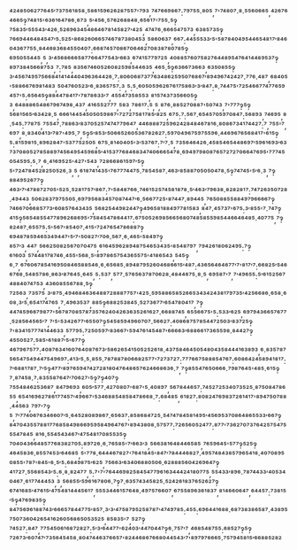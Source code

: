 ⁴²⁴⁸⁵⁰⁶²⁷⁷⁶⁴⁵′⁷³⁷⁵⁶¹⁸⁵⁸·⁵⁸⁶¹⁵⁹⁶²⁶²⁸⁷⁵⁵⁷'⁷⁹³,⁷⁴⁷⁶⁶⁹⁸⁶⁷:⁷⁹⁷⁵⁵·⁸⁰⁵,⁷'⁷⁴⁸⁰⁷·⁸·⁵⁵⁶⁰⁶⁶⁵,⁴²⁶⁷⁶⁴⁶⁶⁵‽⁷⁴⁸¹⁵'⁶³⁶¹⁶⁴⁷⁸⁶·⁶⁷³,⁵′⁴⁵⁶·⁵⁷⁶²⁶⁸⁸⁴⁸·⁶⁵⁶¹⁷'⁷⁵⁵·⁵‽⁷⁵⁸³⁵′⁵⁵⁵⁴³′⁴²⁶·⁵²⁶⁹⁶³⁴⁵⁴⁸⁶⁴⁶⁷⁸¹⁴⁵⁸²⁷′⁴²⁵,⁴⁷⁴⁷⁶·⁶⁶⁶⁵⁴⁷⁵⁷³,⁶³⁸⁵⁷³⁵‽⁷⁶⁶⁹⁴⁴⁶⁴⁸⁴⁵⁴⁷′⁵:⁵²⁵'⁸⁶⁸²⁶⁰⁶⁶⁵⁷⁴⁶⁷⁸⁷³⁸⁰⁴⁵³,⁵⁸⁶⁰⁶³⁷,⁶⁶⁷:⁴⁴⁵⁵⁵³³′⁵'⁵⁸⁷⁸⁴⁰⁴⁹⁵⁴⁴⁶⁵⁴⁸¹⁷′⁸⁴⁶⁰⁴³⁶⁷⁷⁵⁵·⁸⁴⁴⁶⁸³⁶⁸⁴⁵⁵⁰⁴⁰⁷:⁶⁶⁸⁷⁴⁵⁷⁰⁸⁶⁷⁰⁶⁴⁶²⁷⁰⁸³⁸⁷⁸⁰⁷⁸⁵‽⁶⁹⁵⁰⁵⁵⁴⁴⁵,⁵,³′⁴⁵⁶⁸⁶⁶⁶⁵⁸⁷⁷⁶⁶⁴⁷⁷⁵⁴³′⁶⁶³,⁶⁷⁴¹⁵⁷⁷⁹⁷²⁵,⁴⁰⁸⁸⁵⁷⁶⁰⁷⁵⁸²⁷⁶⁴⁴⁸⁹⁵⁴⁷⁶⁴¹⁴⁴⁸⁹⁵³⁷‽⁸⁹⁷³⁸⁴⁵⁶⁶⁸⁷⁵³,⁷:⁷⁸⁵,⁸³⁵⁶⁷⁴⁶⁰⁵²⁶⁰⁸²⁵⁹⁸⁵⁴⁴⁶³⁵,⁴⁶⁵·⁵‽⁶³⁶⁶⁷³⁶⁶³,⁶³⁵⁰⁸⁵⁵‽³′⁴⁵⁶⁷⁴⁹⁵⁷⁵⁶⁶⁸⁴¹⁴¹⁴⁴⁴⁰⁴⁹⁶³⁶⁴⁴²⁶·⁷:⁸⁰⁶⁰⁶⁸⁷³⁷⁷⁶³⁴⁸⁶²⁵⁹⁵⁰⁷⁶⁸⁶⁷′⁸⁹⁴⁹⁶⁷⁴²⁴²⁷·⁷⁷⁶·⁴⁸⁷,⁶⁸⁴⁰⁵'⁵⁸⁸⁶⁶⁷⁶⁹⁸¹⁴⁸³,⁵⁰⁴⁷⁶⁰⁵²³′⁶·⁸³⁶⁵⁷⁵⁷:³,⁵:⁵·⁶⁰⁵⁰⁵⁹⁶²⁶⁷⁶¹⁷⁵⁸⁶³′³′⁸⁴⁷:⁸·⁷⁴⁴⁷⁵'⁷²⁵⁴⁶⁶⁷⁷⁴⁷⁷⁶⁵⁹⁴⁵⁷'⁵:⁶⁵⁶⁴⁵‽⁸⁸⁴⁴⁷⁸⁴¹⁷'⁷⁸⁷⁸⁶³³′⁷,⁴⁵⁵⁴⁷³⁵⁸⁵⁵³,⁸¹⁵⁷⁴³⁷³⁵⁶⁶⁰⁵‽³,⁶⁴⁸⁸⁸⁶⁵⁴⁸⁶⁷⁹⁶⁷⁴⁹⁸·⁴³⁷,⁴¹⁶⁵⁵²⁷⁷⁷,⁵⁸³,⁷⁸⁶¹⁷:⁵,⁵,⁸⁷⁶·⁸⁸⁵²⁷⁰⁸⁸⁷'⁵⁰⁷⁴³,⁷'⁷⁷⁷‽⁵‽⁵⁶⁸¹⁵⁶⁵′⁶³⁴²⁸·⁵,⁶⁶⁶¹⁴⁴⁵⁴⁵⁰⁵⁰⁵⁹⁸⁶⁷'⁷²⁷²⁷⁵⁸¹⁷⁸⁵′⁸²⁵,⁶⁷⁵:⁷:⁵⁶⁷·⁶⁵⁴⁵⁷⁰⁵⁹⁷⁰⁸⁴⁷:⁵⁶⁸⁹³,⁷⁴⁶⁹⁵,⁸·⁵⁴⁵:⁷⁷⁸⁷⁵,⁷⁵⁵⁴⁷·⁷⁸⁸⁶³′⁸³⁷⁰⁵²⁵⁷⁴⁷⁴⁷⁷⁹⁶⁴⁷,⁴⁴⁶⁸⁸⁸⁷²⁵⁹⁶²⁴²⁸⁴⁸⁴⁶⁷⁸¹⁶·⁸⁰⁸⁶⁷³⁴¹⁷⁴⁴²⁷:⁷,⁷⁵⁵'⁷,⁶⁹⁷,⁸·⁸³⁴⁰⁴¹³′⁷⁸⁷'⁴⁹⁵·⁷,⁵‽⁵′⁸⁵³′⁵⁰⁶⁶⁵²⁶⁰⁵³⁶⁷⁸²⁶²⁷:⁵⁹⁷⁰⁴⁹⁶⁷⁵⁹⁷⁵⁵⁹⁶·⁴⁴⁶⁹⁶⁷⁶⁵⁶⁸⁴¹⁷'⁶¹⁵‽⁵:⁸¹⁵⁹⁸¹⁵·⁸⁹⁶²⁸⁴⁷'⁵³⁷⁷⁵²⁵⁰⁵,⁶⁷⁵·⁸¹⁴⁰⁴⁰⁵'³′⁵³⁷⁶⁷:⁷′⁷·⁵,⁷³⁵⁶⁴⁶⁴²⁶·⁴⁵⁸⁵⁴⁶⁵⁴⁴⁸⁶⁹⁷′⁵⁹⁶¹⁶⁹³′⁶³⁷³⁷⁰⁸⁰⁵²⁷⁸⁵⁸⁸⁹⁷⁴⁵⁶⁴⁹⁵⁴⁵⁹⁶⁸⁵′⁴¹⁵³⁷⁷⁶⁸⁴⁶⁸³⁴⁷⁴⁰⁶⁶⁶⁵⁴⁷⁸·⁶⁹⁴⁹⁷⁹⁸⁰⁸⁷⁶⁵⁷²⁷²⁷⁰⁶⁶⁴⁷⁶⁹⁵'⁷⁷⁷⁴⁵⁰⁵⁴⁵⁹⁵:⁵·⁷,⁶·⁴¹⁶⁹⁵²⁵'⁴²⁷'⁵⁴³,⁷²⁸⁶⁶⁸⁶¹⁵⁹⁷′⁵‽⁵'⁷²⁴⁷⁸⁴⁵²⁸²⁵⁰⁵²⁶·³,⁵,⁶¹⁸⁷⁴¹⁴³⁵'⁷⁶⁷⁷⁷⁴⁴⁷⁵·⁷⁸⁵⁴⁵⁸⁷·⁴⁶³′⁸⁵⁸⁸⁷⁰⁵⁰⁵⁰⁴⁷⁸·⁵‽⁷⁴⁷⁴⁵'⁵′⁶·³,⁷‽⁸⁸⁴⁹⁵²⁶⁷⁷‽⁴⁶³′⁷′⁴⁷⁸⁸⁷²⁷⁰⁵'⁵²⁵·⁵²⁸¹⁷⁵⁷′⁸⁶⁷:⁷'⁵⁸⁴⁸⁷⁶⁶·⁷⁴⁶¹⁵²⁵⁷⁴⁵⁸¹⁸⁷⁸·⁵′⁴⁶³′⁷⁹⁶³⁸·⁸²⁸²⁸¹⁷:⁷⁴⁷²⁶³⁵⁰⁷²⁸·⁴⁹⁴⁴³,⁵⁰⁶²⁸³⁷⁹⁷⁵⁵⁰⁵·⁶⁹⁷⁹⁵⁶⁸³⁴⁵⁷⁰⁸⁷⁴⁴⁷′⁶·⁵⁶⁶⁷⁷²⁵'⁸⁷⁴⁴⁷·⁸⁹⁴⁴⁵,⁷⁶⁵⁰⁸⁸⁵⁵⁸⁸⁴⁹⁷⁹⁶⁶⁶⁶⁷‽⁷⁴⁶⁶⁷⁰⁶⁶⁸⁵⁷⁷³′⁶⁰⁸⁵⁷⁶⁴³⁴³⁵,⁵⁶⁸²⁵⁴⁴⁹⁸²⁴⁴⁷‽⁴⁹⁶⁵⁸¹⁸⁸⁴⁹⁷⁷⁸¹⁵⁸³,⁸⁴⁷·⁴⁵⁷³⁷'⁶⁷⁵:³′⁸⁵⁵'⁷·⁷⁴⁷‽⁴¹⁵‽⁵⁶⁵⁴⁸⁵⁵⁴⁷⁷⁸⁹⁶²⁶⁸⁶⁹⁵'⁷⁵⁸⁴⁵⁴⁷⁸⁶⁴⁴¹⁷:⁶⁷⁵⁰⁵²⁶⁹⁸⁵⁶⁶⁵⁶⁸⁰⁷⁴⁸⁵⁸⁵⁵⁹⁸⁵⁴⁴⁶⁶⁴⁶⁴⁸⁵·⁴⁰⁷⁷⁵,⁷‽⁸²⁴⁸⁷·⁶⁵⁵⁷⁵:⁵'⁵⁶⁷'⁸⁵⁴⁰⁷·⁴¹⁵'⁷²⁴⁷⁶⁵⁴⁷⁸⁶⁸⁸⁷‽⁶⁹⁴⁸⁷⁸⁵⁹⁴⁶⁵³⁴⁹⁴⁴⁷'⁵′⁷'⁵⁰⁸²⁷′⁷⁰⁶·⁵⁶⁷·⁶·⁴⁶⁵'⁵⁸⁴⁹⁷‽⁸⁵⁷′³,⁴⁴⁷,⁵⁶⁶²⁵⁰⁸²⁵⁶⁷⁰⁷⁰⁴⁷⁵,⁶¹⁶⁴⁵⁹⁶²⁸⁹⁴⁸⁷⁵⁴⁶⁵³⁴³⁵'⁸⁵⁴⁸⁷⁹⁷,⁷⁹⁴²⁶¹⁸⁰⁶²⁴⁹⁵:⁷‽⁶¹⁶⁰³,⁵⁷⁴⁴⁸¹⁷⁸⁷⁴⁶·⁴⁵⁵'⁵⁶⁸·⁵'⁸⁹⁷⁸⁶⁵⁷⁵⁴³⁶⁵⁵⁷⁵'⁴¹⁸⁶⁵⁴³,⁵⁴⁵‽⁶·⁷,⁶⁷⁶⁰⁶⁷⁸⁵⁴¹⁶⁹⁵⁰⁸⁴⁶⁵⁸⁸⁵⁴⁶·⁶·⁶⁵⁶⁸⁵·⁸⁹⁴⁸⁷⁹⁵²⁶⁰⁴⁶⁸⁶⁶¹⁵′⁴⁸⁷:⁴³⁶⁵⁶⁴⁶⁴⁶⁷⁷′⁷'⁸¹⁷′⁷:⁶⁶⁸²⁵′⁵⁴⁶⁶⁷⁶⁸·⁵⁴⁸⁵⁷⁸⁶·⁸⁶³′⁸⁷⁶⁴⁵·⁶⁴⁵,⁵:⁵³⁷,⁵⁷⁷·⁵⁷⁶⁵⁶³⁷⁸⁷⁰⁶²⁸·⁴⁸⁴⁴⁶⁷⁵·⁸·⁵,⁶⁹⁵⁸⁷'⁷,⁷′⁴⁹⁶⁵⁵:⁵′⁶¹⁵²⁵⁶⁷⁴⁸⁸⁴⁰⁷⁴⁷⁵³,⁴³⁶⁰⁸⁵⁵⁶⁷⁸⁸·⁵‽⁷²⁵⁶³,⁷³⁵⁷⁵,³′⁸⁷⁵·⁴⁹⁴⁶⁸⁴⁶³⁶⁴⁸⁸⁷²⁸⁸⁸⁷⁷⁵⁷'⁴²⁵·⁵⁹⁵⁸⁸⁶⁵⁸⁵²⁶⁶⁵³⁴³⁴²⁴³⁸¹⁷⁹⁷³⁵′⁴²⁵⁶⁶⁸⁶·⁶⁵⁸·⁶⁰⁸·³′⁵·⁶⁵⁴¹⁷⁴⁷⁶⁵,⁷·⁴⁹⁶³⁵³⁷,⁸⁸⁵‽⁶⁸⁸²⁵³⁸⁴⁵·⁵²⁷³⁶⁷⁷′⁶⁵⁴⁷⁸⁰⁴¹⁷,⁷‽⁴⁴⁷⁴⁵⁹⁶⁶⁷⁹⁸⁷⁷'⁵⁶⁷⁸⁷⁰⁸⁵⁷⁸⁷³⁵⁷⁶²⁴⁰⁴²⁶³⁶³⁵²⁶¹⁶²⁷·⁶⁶⁸⁸⁷⁴⁵,⁶⁵⁵⁶⁶⁷⁵'⁵:⁵³³′⁶²⁵,⁶⁹⁷⁹⁴³⁶⁶⁵⁷⁶⁷⁷·⁵²⁸⁵⁶⁴⁵⁶⁵′⁷,⁷′⁵'⁵³⁴²⁶⁷⁷′⁶⁵⁵⁰⁷‽⁵⁴⁵⁸⁵⁹⁴⁹⁶⁰⁷⁰⁷·⁵⁶⁶²⁷:⁴⁰⁸⁶⁸⁷⁵⁷⁸⁵⁴⁴⁷²⁵⁰³′⁸³⁷²⁵‽⁷'⁸³⁴¹⁵⁷⁷⁷⁴¹⁴⁴⁶³³,⁵⁷⁷⁹⁵:⁷²⁵⁰⁵⁹⁷′⁸³⁶⁶⁷'⁵⁹⁴⁷⁶¹⁴⁵⁴⁸⁷'⁶⁶⁶⁶³′⁶⁸⁸⁶⁶¹⁷³⁶⁵⁵⁹⁸·⁸⁴⁴²⁷‽⁴⁵⁵⁰⁵²⁷:⁵⁸⁵'⁶¹⁸⁸⁷′⁵'⁶⁷⁷‽⁴⁶⁷⁹⁶⁷⁵⁷⁷:⁴⁰⁸⁷⁶³⁴¹⁶⁰⁷⁶⁴⁰⁸⁷⁶⁷³′⁵⁸⁶²⁶⁵⁴¹⁵⁰⁵²⁵²⁶¹⁸·⁴³⁷⁵⁸⁴⁶⁴⁵⁰⁵⁴⁸⁰⁴³⁵⁸⁴⁴⁴¹⁶³⁸⁹³,⁶·⁸³⁵⁷⁸⁷⁵⁶⁵⁴⁷⁵⁴⁹⁴⁴⁷⁵⁴⁹⁶⁹⁷:⁴¹³′⁵·⁵·⁸⁵⁵·⁷⁸⁷⁸⁸⁷⁸⁰⁶⁶⁸²⁵⁷⁷'⁷²⁷³⁷²⁷:⁷⁷⁷⁶⁶⁷⁵⁸⁸⁸⁵⁴⁷⁶⁷:⁶⁰⁸⁶⁴²⁴⁵⁸⁹⁴¹⁸¹⁷:⁷′⁶⁸⁸¹⁷⁸⁷·⁷′⁵‽⁴⁷⁷′⁸⁹⁷⁶⁵⁹⁴⁷⁴²⁷²⁸¹⁸⁰⁴⁷⁶⁴⁸⁶⁵⁷⁶²⁴⁶⁶⁸⁶³⁶·⁷,⁷‽⁸⁵⁵⁴⁷⁶⁵⁰⁶⁶⁶·⁷⁹⁸⁷⁶⁴⁵'⁴⁸⁵·⁶¹⁵‽⁷·⁸⁷⁴⁵⁸·⁷:⁸³⁵⁵⁸⁷⁶⁴⁷′⁷⁰⁶²⁷'⁵‽⁷‽⁴⁰⁷‽⁷⁵⁵⁴⁸⁴⁶²⁵³⁶⁸⁷,⁸⁴⁷⁹⁶⁹³,⁶⁰⁵′⁵⁷⁷·⁴²⁷⁰⁸⁰⁷'⁶⁸⁷'⁵·⁴⁰⁸⁹⁷,⁵⁶⁷⁸⁴⁴⁶⁵⁷:⁷⁴⁵²⁷²⁵³⁴⁰⁷³⁵²⁵·⁸⁷⁵⁰⁸⁴⁷⁸⁶⁵⁵,⁶⁵⁴¹⁶⁹⁶²⁷⁸⁶¹⁷⁷⁴⁵⁷′⁴⁹⁶⁶⁷'⁵³⁴⁶⁸⁸⁵⁴⁸⁵⁸⁴⁷⁸⁶⁶⁸·⁷:⁶⁸⁴⁸⁵,⁶¹⁸²⁷:⁸⁰⁸²⁴⁷⁶⁹⁸³⁷²⁶¹⁴¹⁷'⁸⁹⁴⁷⁵⁰⁷⁸⁸·⁴⁴⁵⁶³,⁷⁹⁷'⁷‽⁵,⁷′⁷⁷⁴⁰⁶⁷⁶³⁴⁶⁶⁰⁷′⁵·⁶⁴⁵²⁸⁰⁸⁹⁸⁶⁷·⁶⁵⁶³⁷:⁸⁵⁸⁶⁸⁴⁷²⁵·⁵⁴⁷⁴⁷⁸⁴⁵⁸¹⁴⁹⁵′⁴⁵⁶⁹⁵³⁷⁰⁸⁶⁴⁸⁶⁵⁵³³′⁶⁶⁷‽⁸⁴⁷⁰⁴³⁵⁵⁷⁸⁸¹⁷⁷⁶⁸⁵⁸⁴⁹⁸⁶⁶⁹⁵⁹⁵⁸⁴⁹⁶⁴⁷⁶⁷'⁸⁹⁴³⁸⁰⁸·⁵⁷⁵⁷⁷:⁷²⁶⁵⁶⁰⁵²⁴⁷⁷:⁸⁷⁷'⁷³⁶²⁷⁰⁷³⁷⁶⁴²⁵⁷⁵⁴⁷⁵⁵⁵⁴⁷⁸⁴⁵,⁸¹⁶·⁵⁵⁴⁵⁴³⁴⁶⁷′⁴⁷⁵⁴⁸¹⁷⁰⁸⁵⁵³⁵‽⁷⁰⁴⁰⁴³⁶⁶⁴⁸⁵⁷⁷⁶⁸³⁸²⁷⁰⁵:⁸⁹⁷²⁶·⁶·⁷⁶⁵⁸⁵'⁷′⁶⁶³′³,⁵⁶⁶³⁸¹⁶⁴⁸⁴⁴⁶⁵⁸⁵,⁷⁶⁵⁹⁶⁴⁵'⁵⁷⁷‽⁵²⁵‽⁴⁶⁴⁵⁸³⁶·⁸⁵⁵⁷⁴⁵³′⁶⁴⁶⁸⁵,⁵'⁷⁷⁸·⁶⁴⁴⁴⁶⁷⁸²⁷'⁷⁶⁴¹⁸⁴⁵'⁸⁴⁷′⁷⁸⁴⁴⁴⁶⁸²⁷·⁴⁹⁵⁷⁴⁸⁴³⁸⁵⁷⁹⁶⁵⁴¹⁸·⁴⁰⁷⁰⁸⁹⁵⁰⁸⁵⁵'⁷⁸⁷'⁸⁴⁵'⁶·⁵′⁵:⁶⁸⁴⁹⁸⁷⁵′⁶²⁵,⁷⁵⁶⁶³′⁶³⁴⁰⁶⁸⁸⁰⁵⁰⁶·⁶²⁸⁸⁸⁵⁶⁰⁴²⁶⁹⁶⁴⁷‽⁴¹⁷²⁷·⁵⁵⁶⁸⁵⁴³′⁵:⁶·⁸·⁸²⁴⁷⁷,⁵:⁷'⁷'⁷⁶⁴⁴⁶⁹⁸²⁵⁸⁴⁵⁴⁷⁷⁹⁶¹⁶³⁴⁴⁴²⁴¹⁸⁰⁷⁷⁵,⁵⁵⁴³³′⁸⁹⁶·⁷⁸⁷⁴⁴³³′⁴⁰⁵³⁴⁰⁴⁶⁷·⁶¹⁷⁷⁴⁴⁴⁵³,³,⁵⁶⁸⁵⁵′⁵⁹⁶¹⁶⁷⁸⁰⁶·⁷‽⁷·⁶³⁵⁷⁴³⁴⁵⁸²⁵·⁵²⁴²⁶¹⁸³⁷⁶⁵²⁶²⁷‽⁶⁷⁴¹⁶⁸⁵′⁴⁷⁶¹⁵′⁴⁷⁵⁴⁸¹⁴⁴⁴⁵⁶¹⁷,⁵⁵⁵³⁴⁴⁶¹⁵⁷⁶⁴⁸·⁴⁹⁷⁵⁷⁶⁶⁰⁷,⁶⁷⁵⁵⁸⁹⁶³⁶¹⁸³⁷,⁸¹⁴⁶⁶⁰⁶⁴⁷,⁶⁴⁴⁵⁷:⁷³⁸¹⁵′⁵‽⁴⁷⁶⁹⁸³⁵‽⁸⁴⁷⁵⁶⁹⁶¹⁸⁸⁷⁴³′⁶⁶⁶⁵⁷⁸⁴⁴⁷⁷⁵′⁸⁵⁷·³′³′⁴⁷⁵⁸⁷⁹⁵²⁵⁸⁷⁸⁷′⁴⁷⁴⁹⁷⁸⁵:⁴⁵⁵:⁶⁹⁶⁴⁴¹⁶⁸⁸·⁶⁸⁷³⁸³⁸⁶⁵⁸⁷·⁴³⁸⁹⁵⁷⁵⁰⁷³⁶⁰⁴²⁶⁵⁴¹⁶²⁶⁰⁵⁶⁸⁶⁵⁰⁵³⁵²⁵,⁸⁵⁸³⁵'⁷,⁵²⁷‽⁷⁴⁵²⁷:⁸⁴⁷,⁷⁷⁵⁴⁵⁰⁶¹⁶⁸⁷²⁸²⁷:⁵′³′⁶⁴⁴⁷⁷'⁶²⁴⁰³′⁴⁴⁷⁰⁴⁴⁷‽⁶·⁷⁵⁷′⁷,⁴⁶⁸⁵⁴⁸⁷⁵⁵:⁶⁸⁵²⁷‽⁵‽⁷²⁶⁷³′⁶⁰⁷⁴⁷′⁷³⁵⁶⁴⁵⁴⁵⁸·⁸⁰⁴⁷⁴⁴⁶³⁷⁶⁶⁵⁷'⁸²⁴⁴⁶⁸⁶⁷⁶⁶⁸⁰⁴⁴⁵⁴³′⁷'⁸⁹⁷⁹⁷⁶⁶⁶⁵·⁷⁵⁷⁹⁴⁵⁸¹⁵′⁶⁶⁸⁸⁵²⁸²
